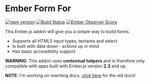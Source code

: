 # Ember Form For

[![npm version](https://badge.fury.io/js/ember-form-for.svg)](http://badge.fury.io/js/ember-form-for)
[![Build Status](https://travis-ci.org/martndemus/ember-form-for.svg?branch=master)](https://travis-ci.org/martndemus/ember-form-for)
[![Ember Observer Score](http://emberobserver.com/badges/ember-form-for.svg)](http://emberobserver.com/addons/ember-form-for)

This Ember.js addon will give you a simple way to build forms.
* Supports all HTML5 input types, textarea and select
* Is built with data down - actions up in mind
* Has basic accessibility support

__WARNING__: This addon uses __contextual helpers__ and is therefore only
compatible with apps built with Ember.js version __2.3__ and up.

__NOTE__: I'm working on rewriting docs, [click here](https://github.com/martndemus/ember-form-for/tree/1.4.1) for the old docs!
